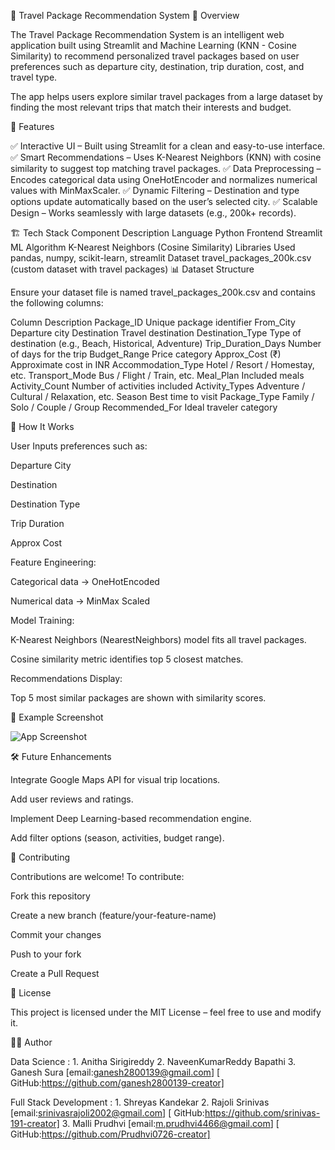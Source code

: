 🧭 Travel Package Recommendation System
📌 Overview

The Travel Package Recommendation System is an intelligent web application built using Streamlit and Machine Learning (KNN - Cosine Similarity) to recommend personalized travel packages based on user preferences such as departure city, destination, trip duration, cost, and travel type.

The app helps users explore similar travel packages from a large dataset by finding the most relevant trips that match their interests and budget.

🚀 Features

✅ Interactive UI – Built using Streamlit for a clean and easy-to-use interface.
✅ Smart Recommendations – Uses K-Nearest Neighbors (KNN) with cosine similarity to suggest top matching travel packages.
✅ Data Preprocessing – Encodes categorical data using OneHotEncoder and normalizes numerical values with MinMaxScaler.
✅ Dynamic Filtering – Destination and type options update automatically based on the user’s selected city.
✅ Scalable Design – Works seamlessly with large datasets (e.g., 200k+ records).

🏗️ Tech Stack
Component	Description
Language	Python
Frontend	Streamlit
ML Algorithm	K-Nearest Neighbors (Cosine Similarity)
Libraries Used	pandas, numpy, scikit-learn, streamlit
Dataset	travel_packages_200k.csv (custom dataset with travel packages)
📊 Dataset Structure

Ensure your dataset file is named travel_packages_200k.csv and contains the following columns:

Column	Description
Package_ID	Unique package identifier
From_City	Departure city
Destination	Travel destination
Destination_Type	Type of destination (e.g., Beach, Historical, Adventure)
Trip_Duration_Days	Number of days for the trip
Budget_Range	Price category
Approx_Cost (₹)	Approximate cost in INR
Accommodation_Type	Hotel / Resort / Homestay, etc.
Transport_Mode	Bus / Flight / Train, etc.
Meal_Plan	Included meals
Activity_Count	Number of activities included
Activity_Types	Adventure / Cultural / Relaxation, etc.
Season	Best time to visit
Package_Type	Family / Solo / Couple / Group
Recommended_For	Ideal traveler category

🧠 How It Works

User Inputs preferences such as:

Departure City

Destination

Destination Type

Trip Duration

Approx Cost

Feature Engineering:

Categorical data → OneHotEncoded

Numerical data → MinMax Scaled

Model Training:

K-Nearest Neighbors (NearestNeighbors) model fits all travel packages.

Cosine similarity metric identifies top 5 closest matches.

Recommendations Display:

Top 5 most similar packages are shown with similarity scores.

🧩 Example Screenshot

![App Screenshot](https://i.postimg.cc/9XgZFcXK/Screenshot-2025-10-24-152922.png)

🛠️ Future Enhancements

Integrate Google Maps API for visual trip locations.

Add user reviews and ratings.

Implement Deep Learning-based recommendation engine.

Add filter options (season, activities, budget range).

🤝 Contributing

Contributions are welcome!
To contribute:

Fork this repository

Create a new branch (feature/your-feature-name)

Commit your changes

Push to your fork

Create a Pull Request

📄 License

This project is licensed under the MIT License – feel free to use and modify it.

👨‍💻 Author

Data Science : 1. Anitha Sirigireddy
               2. NaveenKumarReddy Bapathi
               3. Ganesh Sura [email:ganesh2800139@gmail.com] [ GitHub:https://github.com/ganesh2800139-creator]


Full Stack Development : 1. Shreyas Kandekar
                         2. Rajoli Srinivas [email:srinivasrajoli2002@gmail.com] [ GitHub:https://github.com/srinivas-191-creator]
                         3. Malli Prudhvi [email:m.prudhvi4466@gmail.com] [ GitHub:https://github.com/Prudhvi0726-creator]
